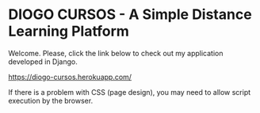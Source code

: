 # **DIOGO CURSOS - A Simple Distance Learning Platform**

Welcome. Please, click the link below to check out my application developed in Django.

https://diogo-cursos.herokuapp.com/

If there is a problem with CSS (page design), you may need to allow script execution by the browser.
